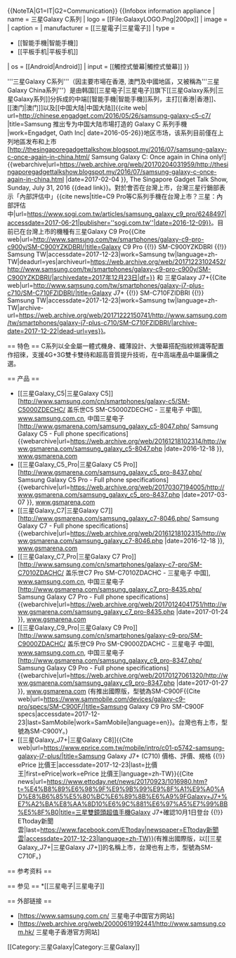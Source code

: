 {{NoteTA|G1=IT|G2=Communication}}
{{Infobox information appliance
| name         = 三星Galaxy C系列
| logo         = [[File:GalaxyLOGO.Png|200px]]
| image        =
| caption      =
| manufacturer = [[三星電子|三星電子]]
| type         = <div>
* [[智能手機|智能手機]]
* [[平板手机|平板手机]]
</div>
| os           = [[Android|Android]]
| input        = [[觸控式螢幕|觸控式螢幕]]
}}

'''三星Galaxy C系列'''（因主要市場在香港, 澳門及中國地區，又被稱為'''三星Galaxy China系列'''）是由韩国[[三星电子|三星电子]]旗下[[三星Galaxy系列|三星Galaxy系列]]分拆成的中端[[智能手機|智能手機]]系列，主打[[香港|香港]]、[[澳门|澳门]]以及[[中国大陆|中国大陆]]<ref>{{cite web| url=http://chinese.engadget.com/2016/05/26/samsung-galaxy-c5-c7/ |title=Samsung 推出专为中国大陆市場打造的 Galaxy C 系列手機 |work=Engadget, Oath Inc| date=2016-05-26}}</ref>地区市场，该系列目前僅在上列地區发布和上市<ref>[http://thesingaporegadgettalkshow.blogspot.my/2016/07/samsung-galaxy-c-once-again-in-china.html/ Samsung Galaxy C: Once again in China only!] {{webarchive|url=https://web.archive.org/web/20170204031959/http://thesingaporegadgettalkshow.blogspot.my/2016/07/samsung-galaxy-c-once-again-in-china.html |date=2017-02-04 }}, The Singapore Gadget Talk Show, Sunday, July 31, 2016 {{dead link}}</ref>。對於會否在台灣上市，台灣三星行銷部表示「內部評估中」<ref>{{cite news|title=C9 Pro等C系列手機在台灣上市？三星：內部評估中|url=https://www.sogi.com.tw/articles/samsung_galaxy_c9_pro/6248497|accessdate=2017-06-21|publisher=''sogi.com.tw''|date=2016-12-09}}</ref>。目前已在台灣上市的機種有三星Galaxy C9 Pro<ref name=":0">{{Cite web|url=http://www.samsung.com/tw/smartphones/galaxy-c9-pro-c900y/SM-C900YZKDBRI/|title=Galaxy C9 Pro {{!}} SM-C900YZKDBRI {{!}} Samsung TW|accessdate=2017-12-23|work=Samsung tw|language=zh-TW|deadurl=yes|archiveurl=https://web.archive.org/web/20171223102452/http://www.samsung.com/tw/smartphones/galaxy-c9-pro-c900y/SM-C900YZKDBRI/|archivedate=2017年12月23日|df=}}</ref> 和 三星Galaxy J7+<ref name=":1">{{Cite web|url=http://www.samsung.com/tw/smartphones/galaxy-j7-plus-c710/SM-C710FZIDBRI/|title=Galaxy J7+ {{!}} SM-C710FZIDBRI {{!}} Samsung TW|accessdate=2017-12-23|work=Samsung tw|language=zh-TW|archive-url=https://web.archive.org/web/20171222150741/http://www.samsung.com/tw/smartphones/galaxy-j7-plus-c710/SM-C710FZIDBRI/|archive-date=2017-12-22|dead-url=yes}}</ref>。

== 特色 ==
C系列以全金屬一體式機身、纖薄設計、大螢幕搭配指紋辨識等配置作招徠，支援4G+3G雙卡雙待和超高音質提升技術，在中高端產品中屬廉價之選。

== 产品 ==
* [[三星Galaxy_C5|三星Galaxy C5]] <ref>[http://www.samsung.com/cn/smartphones/galaxy-c5/SM-C5000ZDECHC/ 盖乐世C5 SM-C5000ZDECHC - 三星电子 中国], www.samsung.com.cn, 中国三星电子</ref><ref>[http://www.gsmarena.com/samsung_galaxy_c5-8047.php/ Samsung Galaxy C5 - Full phone specifications] {{webarchive|url=https://web.archive.org/web/20161218102314/http://www.gsmarena.com/samsung_galaxy_c5-8047.php |date=2016-12-18 }}, www.gsmarena.com</ref>
* [[三星Galaxy_C5_Pro|三星Galaxy C5 Pro]]<ref>[http://www.gsmarena.com/samsung_galaxy_c5_pro-8437.php/ Samsung Galaxy C5 Pro - Full phone specifications] {{webarchive|url=https://web.archive.org/web/20170307194005/http://www.gsmarena.com/samsung_galaxy_c5_pro-8437.php |date=2017-03-07 }}, www.gsmarena.com</ref>
* [[三星Galaxy_C7|三星Galaxy C7]]<ref>[http://www.gsmarena.com/samsung_galaxy_c7-8046.php/ Samsung Galaxy C7 - Full phone specifications] {{webarchive|url=https://web.archive.org/web/20161218102315/http://www.gsmarena.com/samsung_galaxy_c7-8046.php |date=2016-12-18 }}, www.gsmarena.com</ref>
* [[三星Galaxy_C7_Pro|三星Galaxy C7 Pro]]<ref>[http://www.samsung.com/cn/smartphones/galaxy-c7-pro/SM-C7010ZDACHC/ 盖乐世C7 Pro SM-C7010ZDACHC - 三星电子 中国], www.samsung.com.cn, 中国三星电子</ref><ref>[http://www.gsmarena.com/samsung_galaxy_c7_pro-8435.php/ Samsung Galaxy C7 Pro - Full phone specifications] {{webarchive|url=https://web.archive.org/web/20170124041751/http://www.gsmarena.com/samsung_galaxy_c7_pro-8435.php |date=2017-01-24 }}, www.gsmarena.com</ref>
* [[三星Galaxy_C9_Pro|三星Galaxy C9 Pro]]<ref>[http://www.samsung.com/cn/smartphones/galaxy-c9-pro/SM-C9000ZDACHC/ 盖乐世C9 Pro SM-C9000ZDACHC - 三星电子 中国], www.samsung.com.cn, 中国三星电子</ref><ref>[http://www.gsmarena.com/samsung_galaxy_c9_pro-8347.php/ Samsung Galaxy C9 Pro - Full phone specifications] {{webarchive|url=https://web.archive.org/web/20170127061320/http://www.gsmarena.com/samsung_galaxy_c9_pro-8347.php |date=2017-01-27 }}, www.gsmarena.com</ref> (有推出國際版，型號為SM-C900F<ref>{{Cite web|url=https://www.sammobile.com/devices/galaxy-c9-pro/specs/SM-C900F/|title=Samsung Galaxy C9 Pro SM-C900F specs|accessdate=2017-12-23|last=SamMobile|work=SamMobile|language=en}}</ref>。台灣也有上市，型號為SM-C900Y。<ref name=":0" />)
* [[三星Galaxy_J7+|三星Galaxy C8]]<ref>{{Cite web|url=https://www.eprice.com.tw/mobile/intro/c01-p5742-samsung-galaxy-j7-plus/|title=Samsung Galaxy J7+ (C710) 價格、評價、規格 {{!}} ePrice 比價王|accessdate=2017-12-23|last=比價王|first=ePrice|work=ePrice 比價王|language=zh-TW}}</ref><ref>{{Cite news|url=https://www.ettoday.net/news/20170923/1016980.htm?t=%E4%B8%89%E6%98%9F%E9%9B%99%E9%8F%A1%E9%A0%AD%E8%B6%85%E5%80%BC%E6%89%8B%E6%A9%9FGalaxy+J7+%E7%A2%BA%E8%AA%8D10%E6%9C%881%E6%97%A5%E7%99%BB%E5%8F%B0|title=三星雙鏡頭超值手機Galaxy J7+確認10月1日登台 {{!}} ETtoday新聞雲|last=https://www.facebook.com/ETtoday|newspaper=ETtoday新聞雲|accessdate=2017-12-23|language=zh-TW}}</ref>(有推出國際版，以[[三星Galaxy_J7+|三星Galaxy J7+]]的名稱上市，台灣也有上市，型號為SM-C710F。<ref name=":1" />)

== 参考资料 ==
<references />

== 参见 ==
*[[三星电子|三星电子]]

== 外部链接 ==
* [https://www.samsung.com.cn/ 三星电子中国官方网站]
* [https://web.archive.org/web/20000619192441/http://www.samsung.com.hk/ 三星电子香港官方网站]

[[Category:三星Galaxy|Category:三星Galaxy]]